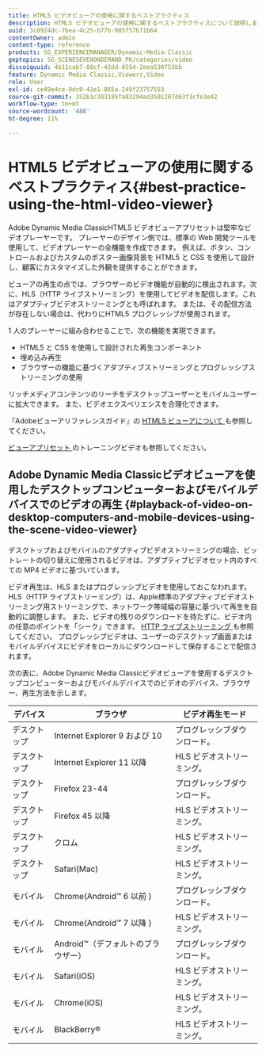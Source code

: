 ```yaml
---
title: HTML5 ビデオビューアの使用に関するベストプラクティス
description: HTML5 ビデオビューアの使用に関するベストプラクティスについて説明します。
uuid: 3c8924dc-7bea-4c25-b77b-005f57b71b64
contentOwner: admin
content-type: reference
products: SG_EXPERIENCEMANAGER/Dynamic-Media-Classic
geptopics: SG_SCENESEVENONDEMAND_PK/categories/video
discoiquuid: 4b11cab7-88cf-42dd-8554-2eea530753bb
feature: Dynamic Media Classic,Viewers,Video
role: User
exl-id: ce49e4ce-8dc0-41e1-865a-249f23757553
source-git-commit: 352b1c383195fa03294ad3501207d63f3cfe3e42
workflow-type: tm+mt
source-wordcount: '488'
ht-degree: 11%

---
```


# HTML5 ビデオビューアの使用に関するベストプラクティス{#best-practice-using-the-html-video-viewer}

Adobe Dynamic Media ClassicHTML5 ビデオビューアプリセットは堅牢なビデオプレーヤーです。 プレーヤーのデザイン側では、標準の Web 開発ツールを使用して、ビデオプレーヤーの全機能を作成できます。 例えば、ボタン、コントロールおよびカスタムのポスター画像背景を HTML5 と CSS を使用して設計し、顧客にカスタマイズした外観を提供することができます。

ビューアの再生の点では、ブラウザーのビデオ機能が自動的に検出されます。次に、HLS（HTTP ライブストリーミング）を使用してビデオを配信します。これはアダプティブビデオストリーミングとも呼ばれます。 または、その配信方法が存在しない場合は、代わりにHTML5 プログレッシブが使用されます。

1 人のプレーヤーに組み合わせることで、次の機能を実現できます。

* HTML5 と CSS を使用して設計された再生コンポーネント
* 埋め込み再生
* ブラウザーの機能に基づくアダプティブストリーミングとプログレッシブストリーミングの使用

リッチメディアコンテンツのリーチをデスクトップユーザーとモバイルユーザーに拡大できます。 また、ビデオエクスペリエンスを合理化できます。

『Adobeビューアリファレンスガイド』の [HTML5 ビューアについて ](https://experienceleague.adobe.com/docs/dynamic-media-developer-resources/library/viewers-for-aem-assets-only/c-html5-aem-asset-viewers.html?lang=en#viewers-for-aem-assets-only) も参照してください。

[ ビューアプリセット ](https://s7d5.scene7.com/s7viewers/html5/VideoViewer.html?videoserverurl=https://s7d5.scene7.com/is/content/&amp;emailurl=https://s7d5.scene7.com/s7/emailFriend&amp;serverUrl=https://s7d5.scene7.com/is/image/&amp;config=Scene7SharedAssets/Universal_HTML5_Video&amp;contenturl=https://s7d5.scene7.com/skins/&amp;asset=S7tutorials/550_viewer-presets_converted%20renamed_Done-AVS) のトレーニングビデオも参照してください。

## Adobe Dynamic Media Classicビデオビューアを使用したデスクトップコンピューターおよびモバイルデバイスでのビデオの再生 {#playback-of-video-on-desktop-computers-and-mobile-devices-using-the-scene-video-viewer}

デスクトップおよびモバイルのアダプティブビデオストリーミングの場合、ビットレートの切り替えに使用されるビデオは、アダプティブビデオセット内のすべての MP4 ビデオに基づいています。

ビデオ再生は、HLS またはプログレッシブビデオを使用しておこなわれます。 HLS（HTTP ライブストリーミング）は、Apple標準のアダプティブビデオストリーミング用ストリーミングで、ネットワーク帯域幅の容量に基づいて再生を自動的に調整します。 また、ビデオの残りのダウンロードを待たずに、ビデオ内の任意のポイントを「シーク」できます。 [HTTP ライブストリーミング ](https://developer.apple.com/streaming/) も参照してください。 プログレッシブビデオは、ユーザーのデスクトップ画面またはモバイルデバイスにビデオをローカルにダウンロードして保存することで配信されます。

次の表に、Adobe Dynamic Media Classicビデオビューアを使用するデスクトップコンピューターおよびモバイルデバイスでのビデオのデバイス、ブラウザー、再生方法を示します。

| デバイス | ブラウザ | ビデオ再生モード |
|--- |--- |--- |
| デスクトップ | Internet Explorer 9 および 10 | プログレッシブダウンロード。 |
| デスクトップ | Internet Explorer 11 以降 | HLS ビデオストリーミング。 |
| デスクトップ | Firefox 23-44 | プログレッシブダウンロード。 |
| デスクトップ | Firefox 45 以降 | HLS ビデオストリーミング。 |
| デスクトップ | クロム | HLS ビデオストリーミング。 |
| デスクトップ | Safari(Mac) | HLS ビデオストリーミング。 |
| モバイル | Chrome(Android™ 6 以前 ) | プログレッシブダウンロード。 |
| モバイル | Chrome(Android™ 7 以降 ) | HLS ビデオストリーミング。 |
| モバイル | Android™（デフォルトのブラウザー） | プログレッシブダウンロード。 |
| モバイル | Safari(iOS) | HLS ビデオストリーミング。 |
| モバイル | Chrome(iOS) | HLS ビデオストリーミング。 |
| モバイル | BlackBerry® | HLS ビデオストリーミング。 |
